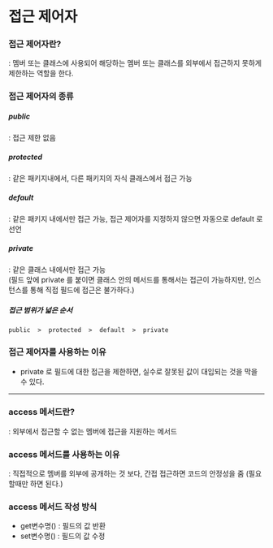 # 접근 제어자

### 접근 제어자란?
: 멤버 또는 클래스에 사용되어 해당하는 멤버 또는 클래스를 외부에서 접근하지 못하게 제한하는 역할을 한다.

### 접근 제어자의 종류

##### public
: 접근 제한 없음

##### protected
: 같은 패키지내에서, 다른 패키지의 자식 클래스에서 접근 가능

##### default
: 같은 패키지 내에서만 접근 가능, 접근 제어자를 지정하지 않으면 자동으로 default 로 선언

##### private
: 같은 클래스 내에서만 접근 가능 <br>(필드 앞에 private 를 붙이면 클래스 안의 메서드를 통해서는 접근이 가능하지만, 인스턴스를 통해 직접 필드에 접근은 불가하다.)

##### 접근 범위가 넓은 순서

```
public  >  protected  >  default  >  private
```

### 접근 제어자를 사용하는 이유
- private 로 필드에 대한 접근을 제한하면, 실수로 잘못된 값이 대입되는 것을 막을 수 있다.

---

### access 메서드란?
: 외부에서 접근할 수 없는 멤버에 접근을 지원하는 메서드

### access 메서드를 사용하는 이유
: 직접적으로 멤버를 외부에 공개하는 것 보다, 간접 접근하면 코드의 안정성을 줌
(필요할때만 하면 된다.)

### access 메서드 작성 방식
- get변수명() : 필드의 값 반환
- set변수명() : 필드의 값 수정